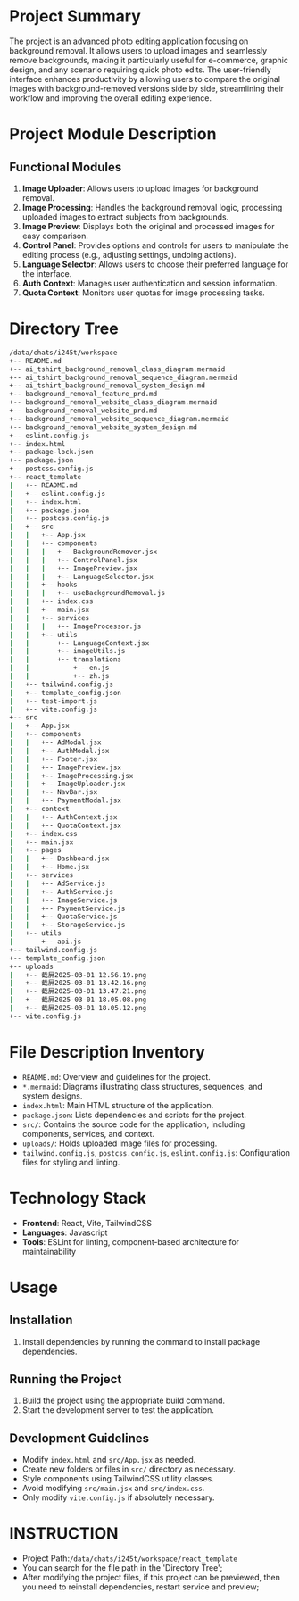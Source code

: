 # Project Summary

The project is an advanced photo editing application focusing on background removal. It allows users to upload images and seamlessly remove backgrounds, making it particularly useful for e-commerce, graphic design, and any scenario requiring quick photo edits. The user-friendly interface enhances productivity by allowing users to compare the original images with background-removed versions side by side, streamlining their workflow and improving the overall editing experience.

# Project Module Description

## Functional Modules

1. **Image Uploader**: Allows users to upload images for background removal.
2. **Image Processing**: Handles the background removal logic, processing uploaded images to extract subjects from backgrounds.
3. **Image Preview**: Displays both the original and processed images for easy comparison.
4. **Control Panel**: Provides options and controls for users to manipulate the editing process (e.g., adjusting settings, undoing actions).
5. **Language Selector**: Allows users to choose their preferred language for the interface.
6. **Auth Context**: Manages user authentication and session information.
7. **Quota Context**: Monitors user quotas for image processing tasks.

# Directory Tree

```bash
/data/chats/i245t/workspace
+-- README.md
+-- ai_tshirt_background_removal_class_diagram.mermaid
+-- ai_tshirt_background_removal_sequence_diagram.mermaid
+-- ai_tshirt_background_removal_system_design.md
+-- background_removal_feature_prd.md
+-- background_removal_website_class_diagram.mermaid
+-- background_removal_website_prd.md
+-- background_removal_website_sequence_diagram.mermaid
+-- background_removal_website_system_design.md
+-- eslint.config.js
+-- index.html
+-- package-lock.json
+-- package.json
+-- postcss.config.js
+-- react_template
|   +-- README.md
|   +-- eslint.config.js
|   +-- index.html
|   +-- package.json
|   +-- postcss.config.js
|   +-- src
|   |   +-- App.jsx
|   |   +-- components
|   |   |   +-- BackgroundRemover.jsx
|   |   |   +-- ControlPanel.jsx
|   |   |   +-- ImagePreview.jsx
|   |   |   +-- LanguageSelector.jsx
|   |   +-- hooks
|   |   |   +-- useBackgroundRemoval.js
|   |   +-- index.css
|   |   +-- main.jsx
|   |   +-- services
|   |   |   +-- ImageProcessor.js
|   |   +-- utils
|   |       +-- LanguageContext.jsx
|   |       +-- imageUtils.js
|   |       +-- translations
|   |           +-- en.js
|   |           +-- zh.js
|   +-- tailwind.config.js
|   +-- template_config.json
|   +-- test-import.js
|   +-- vite.config.js
+-- src
|   +-- App.jsx
|   +-- components
|   |   +-- AdModal.jsx
|   |   +-- AuthModal.jsx
|   |   +-- Footer.jsx
|   |   +-- ImagePreview.jsx
|   |   +-- ImageProcessing.jsx
|   |   +-- ImageUploader.jsx
|   |   +-- NavBar.jsx
|   |   +-- PaymentModal.jsx
|   +-- context
|   |   +-- AuthContext.jsx
|   |   +-- QuotaContext.jsx
|   +-- index.css
|   +-- main.jsx
|   +-- pages
|   |   +-- Dashboard.jsx
|   |   +-- Home.jsx
|   +-- services
|   |   +-- AdService.js
|   |   +-- AuthService.js
|   |   +-- ImageService.js
|   |   +-- PaymentService.js
|   |   +-- QuotaService.js
|   |   +-- StorageService.js
|   +-- utils
|       +-- api.js
+-- tailwind.config.js
+-- template_config.json
+-- uploads
|   +-- 截屏2025-03-01 12.56.19.png
|   +-- 截屏2025-03-01 13.42.16.png
|   +-- 截屏2025-03-01 13.47.21.png
|   +-- 截屏2025-03-01 18.05.08.png
|   +-- 截屏2025-03-01 18.05.12.png
+-- vite.config.js
```

# File Description Inventory

- `README.md`: Overview and guidelines for the project.
- `*.mermaid`: Diagrams illustrating class structures, sequences, and system designs.
- `index.html`: Main HTML structure of the application.
- `package.json`: Lists dependencies and scripts for the project.
- `src/`: Contains the source code for the application, including components, services, and context.
- `uploads/`: Holds uploaded image files for processing.
- `tailwind.config.js`, `postcss.config.js`, `eslint.config.js`: Configuration files for styling and linting.

# Technology Stack

- **Frontend**: React, Vite, TailwindCSS
- **Languages**: Javascript
- **Tools**: ESLint for linting, component-based architecture for maintainability

# Usage

## Installation

1. Install dependencies by running the command to install package dependencies.

## Running the Project

1. Build the project using the appropriate build command.
2. Start the development server to test the application.

## Development Guidelines

- Modify `index.html` and `src/App.jsx` as needed.
- Create new folders or files in `src/` directory as necessary.
- Style components using TailwindCSS utility classes.
- Avoid modifying `src/main.jsx` and `src/index.css`.
- Only modify `vite.config.js` if absolutely necessary.


# INSTRUCTION
- Project Path:`/data/chats/i245t/workspace/react_template`
- You can search for the file path in the 'Directory Tree';
- After modifying the project files, if this project can be previewed, then you need to reinstall dependencies, restart service and preview;
